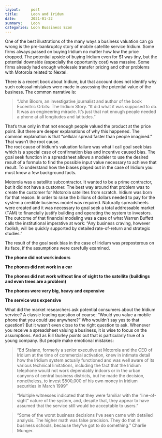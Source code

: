 ```yaml
---
layout:     post
title:      Loon and Iridum
date:       2021-01-22
summary:    Loon
categories: Loon Bussiness Econ
---
```


One of the best illustrations of the many ways a business valuation can go wrong is the pre-bankruptcy story of mobile satellite service Iridium. Some firms always passed on buying Iridium no matter how low the price dropped. The potential upside of buying Iridium even for $1 was tiny, but the potential downside (especially the opportunity cost) was massive. Some firms already had enough wholesale transfer pricing and other problems with Motorola related to Nextel.

There is a recent book about Iridium, but that account does not identify why such colossal mistakes were made in assessing the potential value of the business. The common narrative is:
<blockquote>
“John Bloom, an investigative journalist and author of the book Eccentric Orbits: The Iridium Story. “It did what it was supposed to do. It was an engineering miracle. It’s just that not enough people needed a phone at all longitudes and latitudes.”
</blockquote>
That’s true only in that not enough people valued the product at the price point. But there are deeper explanations of why this happened. The common explanation is that “cellular spread faster than people imagined.” That wasn’t the root cause.
<br>
The root cause of Iridium’s valuation failure was what I call goal seek bias which is a special case of confirmation bias and incentive caused bias. The goal seek function in a spreadsheet allows a modeler to use the desired result of a formula to find the possible input value necessary to achieve that result. To understand how the biases played out in the case of Iridium you must know a few background facts.
<br>
<p>Motorola was a satellite subcontractor. It wanted to be a prime contractor, but it did not have a customer. The best way around that problem was to create the customer for Motorola satellites from scratch. Iridium was born for that reason. In order to raise the billions of dollars needed to pay for the system a credible business model was required. Naturally spreadsheets were created and it was necessary to goal seek a total addressable market (TAM) to financially justify building and operating the system to investors. The outcome of that financial modeling was a case of what Warren Buffett calls the institutional imperative at work:  “Any business craving, however foolish, will be quickly supported by detailed rate-of-return and strategic studies.”

The result of the goal seek bias in the case of Iridium was preposterous on its face, if the assumptions were carefully examined.

<p><b>The phone did not work indoors</b></p>

<p><b>The phones did not work in a car</b></p>

<p><b>The phones did not work without line of sight to the satellite (buildings and even trees are a problem)</b></p>

<p><b>The phones were very big, heavy and expensive</b></p>

<p><b>The service was expensive</b></p>
<p>
What did the market researchers ask potential consumers about the Iridium service? A classic leading question of course: “Would you value a mobile phone that you could use anywhere?”  Who wouldn’t say yes to that question? But it wasn’t even close to the right question to ask.
Whenever you receive a spreadsheet valuing a business, it is wise to focus on the assumptions. And as Bill Gurley points out that is particularly true of a young company. But people make emotional mistakes:
</p>
<blockquote>
	<p>“Ed Staiano, formerly a senior executive at Motorola and the CEO of Iridium at the time of commercial activation, knew in intimate detail how the Iridium system actually functioned and was well aware of its various technical limitations, including the fact that the Iridium telephone would not work dependably indoors or in the urban canyons of central business districts, but he made the decision, nonetheless, to invest $500,000 of his own money in Iridium securities in March 1999”</p>
</blockquote>
<blockquote>
	<p>“Multiple witnesses indicated that they were familiar with the “line-of-sight” nature of the system, and, despite that, they appear to have assumed that the service still would be acceptable to users.”</p>
</blockquote>
<blockquote>
<p>“Some of the worst business decisions I’ve seen came with detailed analysis. The higher math was false precision.  They do that in business schools, because they’ve got to do something.” Charlie Munger.</p>
</blockquote>
